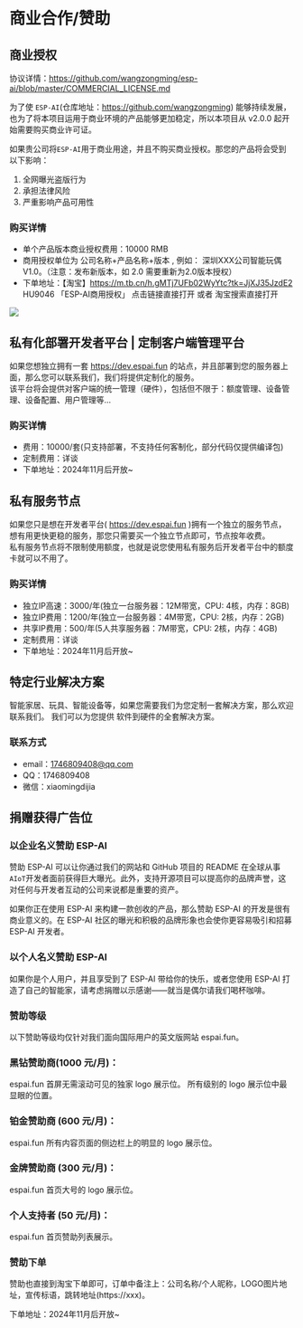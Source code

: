 # 商业合作/赞助
 

## 商业授权
 
协议详情：https://github.com/wangzongming/esp-ai/blob/master/COMMERCIAL_LICENSE.md

为了使 `ESP-AI`(仓库地址：https://github.com/wangzongming) 能够持续发展，也为了将本项目运用于商业环境的产品能够更加稳定，所以本项目从 v2.0.0 起开始需要购买商业许可证。

如果贵公司将`ESP-AI`用于商业用途，并且不购买商业授权。那您的产品将会受到以下影响：
1. 全网曝光盗版行为
2. 承担法律风险
3. 严重影响产品可用性

### 购买详情
- 单个产品版本商业授权费用：10000 RMB
- 商用授权单位为 公司名称+产品名称+版本 , 例如： 深圳XXX公司智能玩偶V1.0。（注意：发布新版本，如 2.0 需要重新为2.0版本授权） 
- 下单地址：【淘宝】https://m.tb.cn/h.gMTj7UFb02WyYtc?tk=JjXJ35JzdE2 HU9046 「ESP-AI商用授权」
点击链接直接打开 或者 淘宝搜索直接打开
<img src="/images/sysq.jpg"/>

## 私有化部署开发者平台 | 定制客户端管理平台 

如果您想独立拥有一套 https://dev.espai.fun 的站点，并且部署到您的服务器上面，那么您可以联系我们，我们将提供定制化的服务。   
该平台将会提供对客户端的统一管理（硬件），包括但不限于：额度管理、设备管理、设备配置、用户管理等...
 

### 购买详情
- 费用：10000/套(只支持部署，不支持任何客制化，部分代码仅提供编译包)  
- 定制费用：详谈
- 下单地址：2024年11月后开放~


## 私有服务节点
如果您只是想在开发者平台( https://dev.espai.fun )拥有一个独立的服务节点，想有用更快更稳的服务，那您只需要买一个独立节点即可，节点按年收费。     
私有服务节点将不限制使用额度，也就是说您使用私有服务后开发者平台中的额度卡就可以不用了。

### 购买详情
- 独立IP高速：3000/年(独立一台服务器：12M带宽，CPU: 4核，内存：8GB)  
- 独立IP费用：1200/年(独立一台服务器：4M带宽，CPU: 2核，内存：2GB)  
- 共享IP费用：500/年(5人共享服务器：7M带宽，CPU: 2核，内存：4GB)  
- 定制费用：详谈
- 下单地址：2024年11月后开放~


## 特定行业解决方案

智能家居、玩具、智能设备等，如果您需要我们为您定制一套解决方案，那么欢迎联系我们。
我们可以为您提供 软件到硬件的全套解决方案。


### 联系方式
- email：1746809408@qq.com
- QQ：1746809408
- 微信：xiaomingdijia


## 捐赠获得广告位

### 以企业名义赞助 ESP-AI
赞助 ESP-AI 可以让你通过我们的网站和 GitHub 项目的 README 在全球从事`AIoT`开发者面前获得巨大曝光。此外，支持开源项目可以提高你的品牌声誉，这对任何与开发者互动的公司来说都是重要的资产。

如果你正在使用 ESP-AI 来构建一款创收的产品，那么赞助 ESP-AI 的开发是很有商业意义的。在 ESP-AI 社区的曝光和积极的品牌形象也会使你更容易吸引和招募 ESP-AI 开发者。


### 以个人名义赞助 ESP-AI
如果你是个人用户，并且享受到了 ESP-AI 带给你的快乐，或者您使用 ESP-AI 打造了自己的智能家，请考虑捐赠以示感谢——就当是偶尔请我们喝杯咖啡。 
 

### 赞助等级​
以下赞助等级均仅针对我们面向国际用户的英文版网站 espai.fun。

### 黑钻赞助商(1000 元/月)：
espai.fun 首屏无需滚动可见的独家 logo 展示位。
所有级别的 logo 展示位中最显眼的位置。
### 铂金赞助商 (600 元/月)： 
espai.fun 所有内容页面的侧边栏上的明显的 logo 展示位。 
### 金牌赞助商 (300 元/月)：
espai.fun 首页大号的 logo 展示位。  
### 个人支持者 (50 元/月)：
espai.fun 首页赞助列表展示。  

### 赞助下单
赞助也直接到淘宝下单即可，订单中备注上：公司名称/个人昵称，LOGO图片地址，宣传标语，跳转地址(https://xxx)。  

下单地址：2024年11月后开放~
